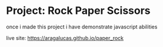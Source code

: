 # Project: Rock Paper Scissors
once i made this project i have demonstrate javascript abilities

live site: https://aragalucas.github.io/paper_rock